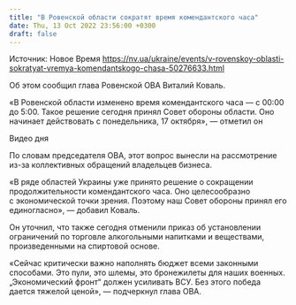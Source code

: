 ```yaml
---
title: "В Ровенской области сократят время комендантского часа"
date: Thu, 13 Oct 2022 23:56:00 +0300
draft: false
---
```

Источник: Новое Время https://nv.ua/ukraine/events/v-rovenskoy-oblasti-sokratyat-vremya-komendantskogo-chasa-50276633.html


 Об этом сообщил глава Ровенской ОВА Виталий Коваль.

«В Ровенской области изменено время комендантского часа — с 00:00 до 5:00. Такое решение сегодня принял Совет обороны области. Оно начинает действовать с понедельника, 17 октября», — отметил он

 Видео дня   

По словам председателя ОВА, этот вопрос вынесли на рассмотрение из-за коллективных обращений владельцев бизнеса.

«В ряде областей Украины уже принято решение о сокращении продолжительности комендантского часа. Оно целесообразно с экономической точки зрения. Поэтому наш Совет обороны принял его единогласно», — добавил Коваль.

Он уточнил, что также сегодня отменили приказ об установлении ограничений по торговле алкогольными напитками и веществами, произведенными на спиртовой основе.

«Сейчас критически важно наполнять бюджет всеми законными способами. Это пули, это шлемы, это бронежилеты для наших военных. „Экономический фронт“ должен усиливать ВСУ. Без этого победа дается тяжелой ценой», — подчеркнул глава ОВА.
